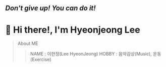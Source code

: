 <!-- - 👋 Hi, I’m @wono9962
- 👀 I’m interested in ...
- 🌱 I’m currently learning ...
- 💞️ I’m looking to collaborate on ...
- 📫 How to reach me ... -->

<!---
wono9962/wono9962 is a ✨ special ✨ repository because its `README.md` (this file) appears on your GitHub profile.
You can click the Preview link to take a look at your changes.
--->

<h2 class="code-line" data-line-start=1 data-line-end=2 ><a id="_The_Last_Markdown_Editor_Ever__1"></a><em>Don't give up! You can do it!</em></h2>

👋 Hi there!, I'm Hyeonjeong Lee
===

> About ME
>   > NAME : 이현정(Lee HyeonJeong)
>   > HOBBY : 음악감상(Music), 운동(Exercise)
